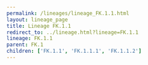 ```yaml
---
permalink: /lineages/lineage_FK.1.1.html
layout: lineage_page
title: Lineage FK.1.1
redirect_to: ../lineage.html?lineage=FK.1.1
lineage: FK.1.1
parent: FK.1
children: ['FK.1.1', 'FK.1.1.1', 'FK.1.1.2']
---
```


